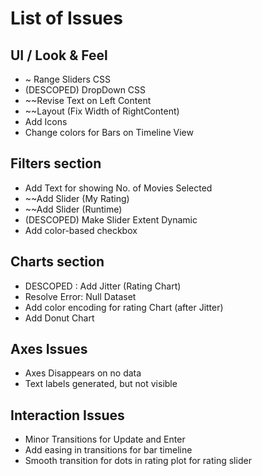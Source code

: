 # List of Issues

## UI / Look & Feel
* ~ Range Sliders CSS
* (DESCOPED) DropDown CSS
* ~~Revise Text on Left Content
* ~~Layout (Fix Width of RightContent)
* Add Icons
* Change colors for Bars on Timeline View

## Filters section
* Add Text for showing No. of Movies Selected
* ~~Add Slider (My Rating)
* ~~Add Slider (Runtime)
* (DESCOPED) Make Slider Extent Dynamic
* Add color-based checkbox


## Charts section
* DESCOPED : Add Jitter (Rating Chart)
* Resolve Error: Null Dataset
* Add color encoding for rating Chart (after Jitter)
* Add Donut Chart


## Axes Issues
* Axes Disappears on no data
* Text labels generated, but not visible 

## Interaction Issues
* Minor Transitions for Update and Enter
* Add easing in transitions for bar timeline
* Smooth transition for dots in rating plot for rating slider